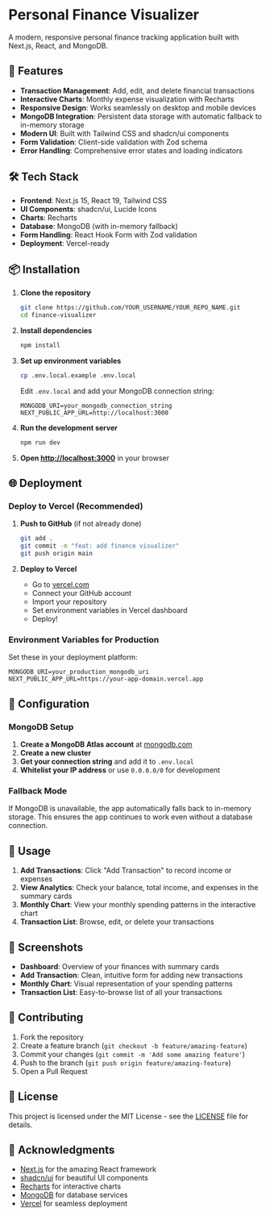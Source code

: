 # Personal Finance Visualizer

A modern, responsive personal finance tracking application built with Next.js, React, and MongoDB.

## 🚀 Features

- **Transaction Management**: Add, edit, and delete financial transactions
- **Interactive Charts**: Monthly expense visualization with Recharts
- **Responsive Design**: Works seamlessly on desktop and mobile devices
- **MongoDB Integration**: Persistent data storage with automatic fallback to in-memory storage
- **Modern UI**: Built with Tailwind CSS and shadcn/ui components
- **Form Validation**: Client-side validation with Zod schema
- **Error Handling**: Comprehensive error states and loading indicators

## 🛠️ Tech Stack

- **Frontend**: Next.js 15, React 19, Tailwind CSS
- **UI Components**: shadcn/ui, Lucide Icons
- **Charts**: Recharts
- **Database**: MongoDB (with in-memory fallback)
- **Form Handling**: React Hook Form with Zod validation
- **Deployment**: Vercel-ready

## 📦 Installation

1. **Clone the repository**
   ```bash
   git clone https://github.com/YOUR_USERNAME/YOUR_REPO_NAME.git
   cd finance-visualizer
   ```

2. **Install dependencies**
   ```bash
   npm install
   ```

3. **Set up environment variables**
   ```bash
   cp .env.local.example .env.local
   ```
   
   Edit `.env.local` and add your MongoDB connection string:
   ```
   MONGODB_URI=your_mongodb_connection_string
   NEXT_PUBLIC_APP_URL=http://localhost:3000
   ```

4. **Run the development server**
   ```bash
   npm run dev
   ```

5. **Open [http://localhost:3000](http://localhost:3000)** in your browser

## 🌐 Deployment

### Deploy to Vercel (Recommended)

1. **Push to GitHub** (if not already done)
   ```bash
   git add .
   git commit -m "feat: add finance visualizer"
   git push origin main
   ```

2. **Deploy to Vercel**
   - Go to [vercel.com](https://vercel.com)
   - Connect your GitHub account
   - Import your repository
   - Set environment variables in Vercel dashboard
   - Deploy!

### Environment Variables for Production

Set these in your deployment platform:

```
MONGODB_URI=your_production_mongodb_uri
NEXT_PUBLIC_APP_URL=https://your-app-domain.vercel.app
```

## 🔧 Configuration

### MongoDB Setup

1. **Create a MongoDB Atlas account** at [mongodb.com](https://www.mongodb.com/cloud/atlas)
2. **Create a new cluster**
3. **Get your connection string** and add it to `.env.local`
4. **Whitelist your IP address** or use `0.0.0.0/0` for development

### Fallback Mode

If MongoDB is unavailable, the app automatically falls back to in-memory storage. This ensures the app continues to work even without a database connection.

## 🎯 Usage

1. **Add Transactions**: Click "Add Transaction" to record income or expenses
2. **View Analytics**: Check your balance, total income, and expenses in the summary cards
3. **Monthly Chart**: View your monthly spending patterns in the interactive chart
4. **Transaction List**: Browse, edit, or delete your transactions

## 📱 Screenshots

- **Dashboard**: Overview of your finances with summary cards
- **Add Transaction**: Clean, intuitive form for adding new transactions
- **Monthly Chart**: Visual representation of your spending patterns
- **Transaction List**: Easy-to-browse list of all your transactions

## 🤝 Contributing

1. Fork the repository
2. Create a feature branch (`git checkout -b feature/amazing-feature`)
3. Commit your changes (`git commit -m 'Add some amazing feature'`)
4. Push to the branch (`git push origin feature/amazing-feature`)
5. Open a Pull Request

## 📄 License

This project is licensed under the MIT License - see the [LICENSE](LICENSE) file for details.

## 🙏 Acknowledgments

- [Next.js](https://nextjs.org/) for the amazing React framework
- [shadcn/ui](https://ui.shadcn.com/) for beautiful UI components
- [Recharts](https://recharts.org/) for interactive charts
- [MongoDB](https://www.mongodb.com/) for database services
- [Vercel](https://vercel.com/) for seamless deployment
